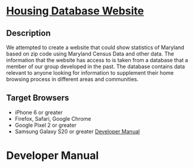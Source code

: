 #  [Housing Database Website](https://group21-inst377.herokuapp.com/)

## Description
We attempted to create a website that could show statistics of Maryland based on zip code using Maryland Census Data and other data. The information that the website has access to is taken from a database that a member of our group developed in the past. The database contains data relevant to anyone looking for information to supplement their home browsing process in different areas and communities.

## Target Browsers
- iPhone 6 or greater
- Firefox, Safari, Google Chrome
- Google Pixel 2 or greater
- Samsung Galaxy S20 or greater
[Developer Manual](https://github.com/Kamglitchd/Group21-Final-INST377SP2021#developer-manual)

# Developer Manual
